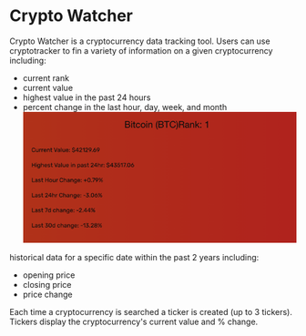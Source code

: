 # Crypto Watcher

Crypto Watcher is a cryptocurrency data tracking tool. Users can use cryptotracker to fin a variety of information on a given cryptocurrency including:
- current rank
- current value
- highest value in the past 24 hours
- percent change in the last hour, day, week, and month
![Image of Main](./assets/images/main-screenshot.png)


historical data for a specific date within the past 2 years including:
- opening price
- closing price
- price change

Each time a cryptocurrency is searched a ticker is created (up to 3 tickers). Tickers display the cryptocurrency's current value and % change.
